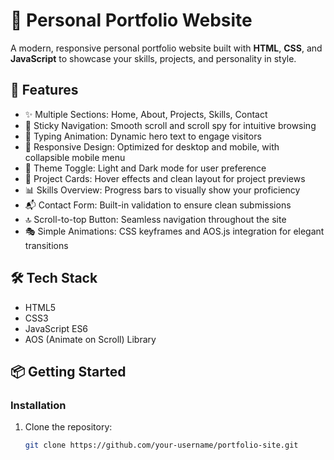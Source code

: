 # 💼 Personal Portfolio Website

A modern, responsive personal portfolio website built with **HTML**, **CSS**, and **JavaScript** to showcase your skills, projects, and personality in style.

## 🚀 Features

- ✨ Multiple Sections: Home, About, Projects, Skills, Contact
- 📌 Sticky Navigation: Smooth scroll and scroll spy for intuitive browsing
- 📝 Typing Animation: Dynamic hero text to engage visitors
- 📱 Responsive Design: Optimized for desktop and mobile, with collapsible mobile menu
- 🌙 Theme Toggle: Light and Dark mode for user preference
- 🧠 Project Cards: Hover effects and clean layout for project previews
- 📊 Skills Overview: Progress bars to visually show your proficiency
- 📬 Contact Form: Built-in validation to ensure clean submissions
- 🔝 Scroll-to-top Button: Seamless navigation throughout the site
- 🎭 Simple Animations: CSS keyframes and AOS.js integration for elegant transitions

## 🛠️ Tech Stack

- HTML5
- CSS3
- JavaScript ES6
- AOS (Animate on Scroll) Library

## 📦 Getting Started

### Installation

1. Clone the repository:
   ```bash
   git clone https://github.com/your-username/portfolio-site.git
